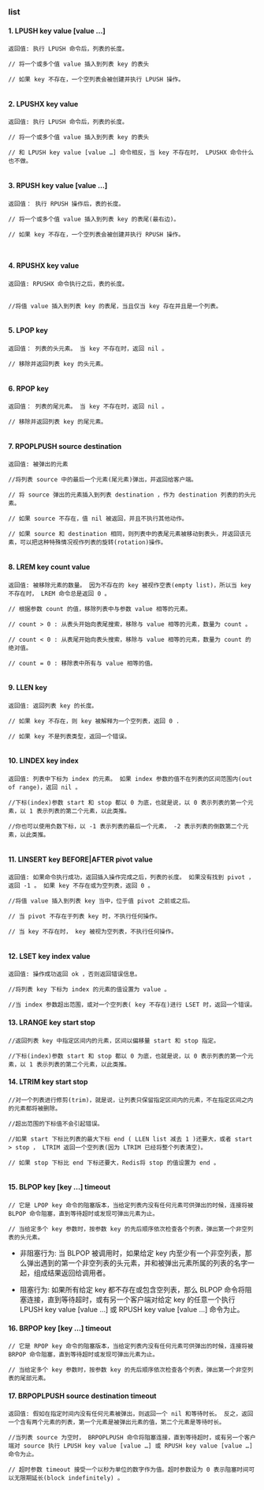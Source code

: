 ### list

#### 1. LPUSH key value [value …]

```
返回值: 执行 LPUSH 命令后，列表的长度。
     
// 将一个或多个值 value 插入到列表 key 的表头

// 如果 key 不存在，一个空列表会被创建并执行 LPUSH 操作。
  
```

#### 2. LPUSHX key value

```
返回值: 执行 LPUSH 命令后，列表的长度。
     
// 将一个或多个值 value 插入到列表 key 的表头
   
// 和 LPUSH key value [value …] 命令相反，当 key 不存在时， LPUSHX 命令什么也不做。
   
```

#### 3. RPUSH key value [value …]

```
返回值： 执行 RPUSH 操作后，表的长度。
     
// 将一个或多个值 value 插入到列表 key 的表尾(最右边)。
   
// 如果 key 不存在，一个空列表会被创建并执行 RPUSH 操作。
   


```

#### 4. RPUSHX key value

````
返回值: RPUSHX 命令执行之后，表的长度。
     

//将值 value 插入到列表 key 的表尾，当且仅当 key 存在并且是一个列表。
  
````

#### 5. LPOP key

````
返回值： 列表的头元素。 当 key 不存在时，返回 nil 。
     
// 移除并返回列表 key 的头元素。
  
````

#### 6. RPOP key

````
返回值： 列表的尾元素。 当 key 不存在时，返回 nil 。
     
// 移除并返回列表 key 的尾元素。
  
````

#### 7. RPOPLPUSH source destination

```
返回值: 被弹出的元素

//将列表 source 中的最后一个元素(尾元素)弹出，并返回给客户端。

// 将 source 弹出的元素插入到列表 destination ，作为 destination 列表的的头元素。
   
// 如果 source 不存在，值 nil 被返回，并且不执行其他动作。
   
// 如果 source 和 destination 相同，则列表中的表尾元素被移动到表头，并返回该元素，可以把这种特殊情况视作列表的旋转(rotation)操作。
   

```

#### 8. LREM key count value

```
返回值: 被移除元素的数量。 因为不存在的 key 被视作空表(empty list)，所以当 key 不存在时， LREM 命令总是返回 0 。
     
// 根据参数 count 的值，移除列表中与参数 value 相等的元素。
   
// count > 0 : 从表头开始向表尾搜索，移除与 value 相等的元素，数量为 count 。
   
// count < 0 : 从表尾开始向表头搜索，移除与 value 相等的元素，数量为 count 的绝对值。
   
// count = 0 : 移除表中所有与 value 相等的值。
   
```

#### 9. LLEN key

````
返回值: 返回列表 key 的长度。
     
// 如果 key 不存在，则 key 被解释为一个空列表，返回 0 .

// 如果 key 不是列表类型，返回一个错误。
   
````

#### 10. LINDEX key index

````
返回值: 列表中下标为 index 的元素。 如果 index 参数的值不在列表的区间范围内(out of range)，返回 nil 。
     
//下标(index)参数 start 和 stop 都以 0 为底，也就是说，以 0 表示列表的第一个元素，以 1 表示列表的第二个元素，以此类推。

//你也可以使用负数下标，以 -1 表示列表的最后一个元素， -2 表示列表的倒数第二个元素，以此类推。
  
````

#### 11. LINSERT key BEFORE|AFTER pivot value

````
返回值: 如果命令执行成功，返回插入操作完成之后，列表的长度。 如果没有找到 pivot ，返回 -1 。 如果 key 不存在或为空列表，返回 0 。
     
//将值 value 插入到列表 key 当中，位于值 pivot 之前或之后。
  
// 当 pivot 不存在于列表 key 时，不执行任何操作。
   
// 当 key 不存在时， key 被视为空列表，不执行任何操作。
   
````

#### 12. LSET key index value

````
返回值: 操作成功返回 ok ，否则返回错误信息。
    
//将列表 key 下标为 index 的元素的值设置为 value 。

//当 index 参数超出范围，或对一个空列表( key 不存在)进行 LSET 时，返回一个错误。

````

#### 13. LRANGE key start stop

````
//返回列表 key 中指定区间内的元素，区间以偏移量 start 和 stop 指定。
  
//下标(index)参数 start 和 stop 都以 0 为底，也就是说，以 0 表示列表的第一个元素，以 1 表示列表的第二个元素，以此类推。

````

#### 14. LTRIM key start stop

````
//对一个列表进行修剪(trim)，就是说，让列表只保留指定区间内的元素，不在指定区间之内的元素都将被删除。
  
//超出范围的下标值不会引起错误。
  
//如果 start 下标比列表的最大下标 end ( LLEN list 减去 1 )还要大，或者 start > stop ， LTRIM 返回一个空列表(因为 LTRIM 已经将整个列表清空)。
  
// 如果 stop 下标比 end 下标还要大，Redis将 stop 的值设置为 end 。
   
````

#### 15. BLPOP key [key …] timeout

```
// 它是 LPOP key 命令的阻塞版本，当给定列表内没有任何元素可供弹出的时候，连接将被 BLPOP 命令阻塞，直到等待超时或发现可弹出元素为止。
   
// 当给定多个 key 参数时，按参数 key 的先后顺序依次检查各个列表，弹出第一个非空列表的头元素。

```

- 非阻塞行为: 当 BLPOP 被调用时，如果给定 key 内至少有一个非空列表，那么弹出遇到的第一个非空列表的头元素，并和被弹出元素所属的列表的名字一起，组成结果返回给调用者。

- 阻塞行为: 如果所有给定 key 都不存在或包含空列表，那么 BLPOP 命令将阻塞连接，直到等待超时，或有另一个客户端对给定 key 的任意一个执行 LPUSH key value [value …] 或 RPUSH key
  value [value …] 命令为止。

#### 16. BRPOP key [key …] timeout

````
// 它是 RPOP key 命令的阻塞版本，当给定列表内没有任何元素可供弹出的时候，连接将被 BRPOP 命令阻塞，直到等待超时或发现可弹出元素为止。
         
// 当给定多个 key 参数时，按参数 key 的先后顺序依次检查各个列表，弹出第一个非空列表的尾部元素。

````

#### 17. BRPOPLPUSH source destination timeout

```
返回值: 假如在指定时间内没有任何元素被弹出，则返回一个 nil 和等待时长。 反之，返回一个含有两个元素的列表，第一个元素是被弹出元素的值，第二个元素是等待时长。
     
//当列表 source 为空时， BRPOPLPUSH 命令将阻塞连接，直到等待超时，或有另一个客户端对 source 执行 LPUSH key value [value …] 或 RPUSH key value [value …] 命令为止。
  
// 超时参数 timeout 接受一个以秒为单位的数字作为值。超时参数设为 0 表示阻塞时间可以无限期延长(block indefinitely) 。
   

```